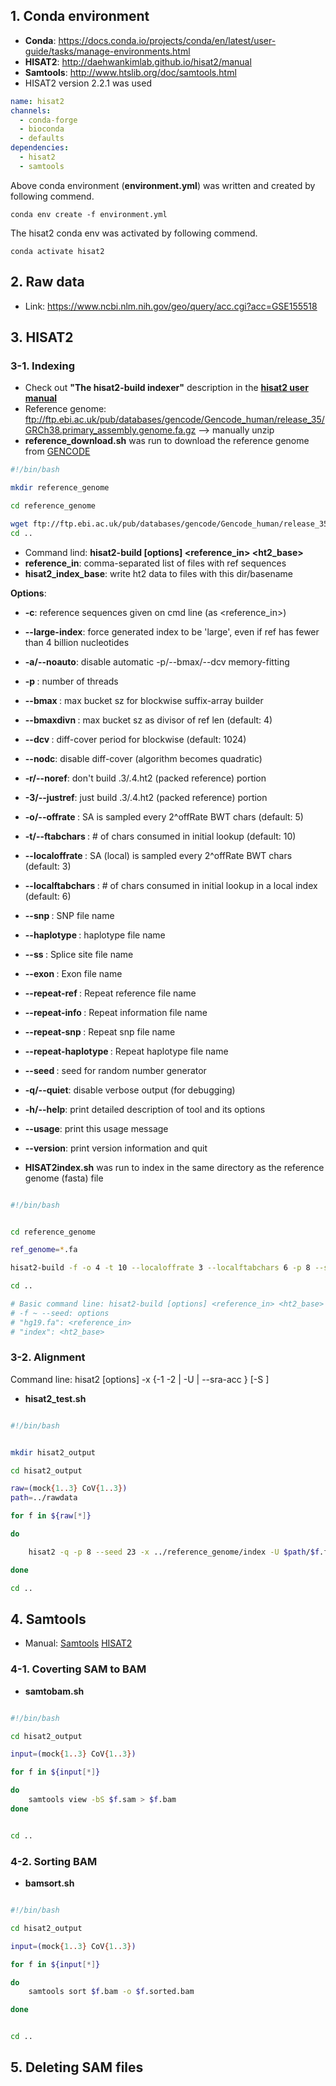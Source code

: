 ## 1. Conda environment 

- **Conda**: https://docs.conda.io/projects/conda/en/latest/user-guide/tasks/manage-environments.html
- **HISAT2**: http://daehwankimlab.github.io/hisat2/manual
- **Samtools**: http://www.htslib.org/doc/samtools.html
- HISAT2 version 2.2.1 was used 


```environment.yml
name: hisat2
channels:
  - conda-forge
  - bioconda 
  - defaults 
dependencies:
  - hisat2
  - samtools
```

Above conda environment (**environment.yml**) was written and created by following commend. 

```termina
conda env create -f environment.yml
```


The hisat2 conda env was activated by following commend. 

```terminal
conda activate hisat2
```


## 2. Raw data
- Link: https://www.ncbi.nlm.nih.gov/geo/query/acc.cgi?acc=GSE155518


## 3. HISAT2 

### 3-1. Indexing 

- Check out **"The hisat2-build indexer"** description in the [**hisat2 user manual**](http://daehwankimlab.github.io/hisat2/manual)
- Reference genome: ftp://ftp.ebi.ac.uk/pub/databases/gencode/Gencode_human/release_35/GRCh38.primary_assembly.genome.fa.gz --> manually unzip
- **reference_download.sh** was run to download the reference genome from [GENCODE](https://www.gencodegenes.org)

```bash
#!/bin/bash

mkdir reference_genome

cd reference_genome

wget ftp://ftp.ebi.ac.uk/pub/databases/gencode/Gencode_human/release_35/GRCh38.primary_assembly.genome.fa.gz 
cd ..

```


- Command lind: **hisat2-build [options] <reference_in> <ht2_base>**
- **reference_in**: comma-separated list of files with ref sequences
- **hisat2_index_base**: write ht2 data to files with this dir/basename


**Options**:
- **-c**: reference sequences given on cmd line (as <reference_in>)    
- **--large-index**: force generated index to be 'large', even if ref has fewer than 4 billion nucleotides
- **-a/--noauto**: disable automatic -p/--bmax/--dcv memory-fitting
- **-p <int>**: number of threads
- **--bmax <int>**: max bucket sz for blockwise suffix-array builder
- **--bmaxdivn <int>**: max bucket sz as divisor of ref len (default: 4)
- **--dcv <int>**: diff-cover period for blockwise (default: 1024)
- **--nodc**: disable diff-cover (algorithm becomes quadratic)
- **-r/--noref**: don't build .3/.4.ht2 (packed reference) portion
- **-3/--justref**: just build .3/.4.ht2 (packed reference) portion
- **-o/--offrate <int>**: SA is sampled every 2^offRate BWT chars (default: 5)
- **-t/--ftabchars <int>**: # of chars consumed in initial lookup (default: 10)
- **--localoffrate <int>**: SA (local) is sampled every 2^offRate BWT chars (default: 3)
- **--localftabchars <int>**: # of chars consumed in initial lookup in a local index (default: 6)
- **--snp <path>**: SNP file name
- **--haplotype <path>**: haplotype file name
- **--ss <path>**: Splice site file name
- **--exon <path>**: Exon file name
- **--repeat-ref <path>**: Repeat reference file name
- **--repeat-info <path>**: Repeat information file name
- **--repeat-snp <path>**: Repeat snp file name
- **--repeat-haplotype <path>**: Repeat haplotype file name
- **--seed <int>**: seed for random number generator
- **-q/--quiet**: disable verbose output (for debugging)
- **-h/--help**: print detailed description of tool and its options
- **--usage**: print this usage message
- **--version**: print version information and quit


- **HISAT2index.sh** was run to index in the same directory as the reference genome (fasta) file

```bash

#!/bin/bash


cd reference_genome 

ref_genome=*.fa 

hisat2-build -f -o 4 -t 10 --localoffrate 3 --localftabchars 6 -p 8 --seed 67 $ref_genome "index" 

cd ..

# Basic command line: hisat2-build [options] <reference_in> <ht2_base>
# -f ~ --seed: options
# "hg19.fa": <reference_in> 
# "index": <ht2_base> 

```


### 3-2. Alignment 

Command line: hisat2 [options] -x <hisat2-idx> {-1 <m1> -2 <m2> | -U <r> | --sra-acc <SRA accession number>} [-S <hit>]
- **hisat2_test.sh**


```bash

#!/bin/bash 


mkdir hisat2_output

cd hisat2_output  

raw=(mock{1..3} CoV{1..3})
path=../rawdata

for f in ${raw[*]} 

do 

    hisat2 -q -p 8 --seed 23 -x ../reference_genome/index -U $path/$f.fastq -S $f.sam 

done 

cd ..

```

## 4. Samtools

- Manual: [Samtools](http://www.htslib.org/doc/samtools.html) [HISAT2](http://daehwankimlab.github.io/hisat2/manual)

### 4-1. Coverting SAM to BAM 

- **samtobam.sh**

```bash

#!/bin/bash

cd hisat2_output

input=(mock{1..3} CoV{1..3})

for f in ${input[*]}

do
    samtools view -bS $f.sam > $f.bam 
done 


cd ..
```

### 4-2. Sorting BAM 

- **bamsort.sh**

```bash

#!/bin/bash

cd hisat2_output

input=(mock{1..3} CoV{1..3})

for f in ${input[*]}

do
    samtools sort $f.bam -o $f.sorted.bam

done 


cd ..
```


## 5. Deleting SAM files

```bash

```

